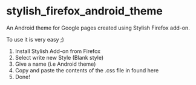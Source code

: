 stylish_firefox_android_theme
=============================

An Android theme for Google pages created using Stylish Firefox add-on.

To use it is very easy ;)

1. Install Stylish Add-on from Firefox
2. Select write new Style (Blank style)
3. Give a name (i.e Android theme)
4. Copy and paste the contents of the .css file in found here
5. Done!
